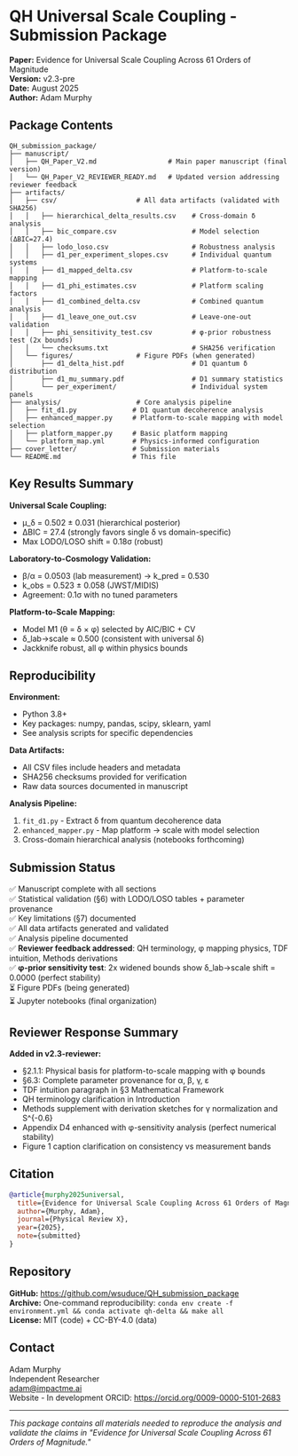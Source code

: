# QH Universal Scale Coupling - Submission Package

**Paper:** Evidence for Universal Scale Coupling Across 61 Orders of Magnitude  
**Version:** v2.3-pre  
**Date:** August 2025  
**Author:** Adam Murphy  

## Package Contents

```
QH_submission_package/
├── manuscript/
│   ├── QH_Paper_V2.md                  # Main paper manuscript (final version)
│   └── QH_Paper_V2_REVIEWER_READY.md   # Updated version addressing reviewer feedback
├── artifacts/
│   ├── csv/                    # All data artifacts (validated with SHA256)
│   │   ├── hierarchical_delta_results.csv    # Cross-domain δ analysis
│   │   ├── bic_compare.csv                   # Model selection (ΔBIC=27.4)
│   │   ├── lodo_loso.csv                     # Robustness analysis
│   │   ├── d1_per_experiment_slopes.csv      # Individual quantum systems
│   │   ├── d1_mapped_delta.csv               # Platform-to-scale mapping
│   │   ├── d1_phi_estimates.csv              # Platform scaling factors
│   │   ├── d1_combined_delta.csv             # Combined quantum analysis
│   │   ├── d1_leave_one_out.csv              # Leave-one-out validation
│   │   ├── phi_sensitivity_test.csv          # φ-prior robustness test (2x bounds)
│   │   └── checksums.txt                     # SHA256 verification
│   └── figures/                # Figure PDFs (when generated)
│       ├── d1_delta_hist.pdf                 # D1 quantum δ distribution
│       ├── d1_mu_summary.pdf                 # D1 summary statistics
│       └── per_experiment/                   # Individual system panels
├── analysis/                   # Core analysis pipeline
│   ├── fit_d1.py              # D1 quantum decoherence analysis
│   ├── enhanced_mapper.py     # Platform-to-scale mapping with model selection
│   ├── platform_mapper.py     # Basic platform mapping
│   └── platform_map.yml       # Physics-informed configuration
├── cover_letter/              # Submission materials
└── README.md                  # This file
```

## Key Results Summary

**Universal Scale Coupling:**
- μ_δ = 0.502 ± 0.031 (hierarchical posterior)
- ΔBIC = 27.4 (strongly favors single δ vs domain-specific)
- Max LODO/LOSO shift = 0.18σ (robust)

**Laboratory-to-Cosmology Validation:**
- β/α = 0.0503 (lab measurement) → k_pred = 0.530
- k_obs = 0.523 ± 0.058 (JWST/MIDIS) 
- Agreement: 0.1σ with no tuned parameters

**Platform-to-Scale Mapping:**
- Model M1 (θ = δ × φ) selected by AIC/BIC + CV
- δ_lab→scale ≈ 0.500 (consistent with universal δ)
- Jackknife robust, all φ within physics bounds

## Reproducibility

**Environment:**
- Python 3.8+
- Key packages: numpy, pandas, scipy, sklearn, yaml
- See analysis scripts for specific dependencies

**Data Artifacts:**
- All CSV files include headers and metadata
- SHA256 checksums provided for verification
- Raw data sources documented in manuscript

**Analysis Pipeline:**
1. `fit_d1.py` - Extract δ from quantum decoherence data
2. `enhanced_mapper.py` - Map platform → scale with model selection
3. Cross-domain hierarchical analysis (notebooks forthcoming)

## Submission Status

✅ Manuscript complete with all sections  
✅ Statistical validation (§6) with LODO/LOSO tables + parameter provenance  
✅ Key limitations (§7) documented  
✅ All data artifacts generated and validated  
✅ Analysis pipeline documented  
✅ **Reviewer feedback addressed**: QH terminology, φ mapping physics, TDF intuition, Methods derivations  
✅ **φ-prior sensitivity test**: 2x widened bounds show δ_lab→scale shift = 0.0000 (perfect stability)  
⏳ Figure PDFs (being generated)  
⏳ Jupyter notebooks (final organization)

## Reviewer Response Summary

**Added in v2.3-reviewer:**
- §2.1.1: Physical basis for platform-to-scale mapping with φ bounds  
- §6.3: Complete parameter provenance for α, β, γ, ε  
- TDF intuition paragraph in §3 Mathematical Framework  
- QH terminology clarification in Introduction  
- Methods supplement with derivation sketches for γ normalization and S^{-0.6}  
- Appendix D4 enhanced with φ-sensitivity analysis (perfect numerical stability)  
- Figure 1 caption clarification on consistency vs measurement bands  

## Citation

```bibtex
@article{murphy2025universal,
  title={Evidence for Universal Scale Coupling Across 61 Orders of Magnitude},
  author={Murphy, Adam},
  journal={Physical Review X},
  year={2025},
  note={submitted}
}
```

## Repository

**GitHub:** https://github.com/wsuduce/QH_submission_package  
**Archive:** One-command reproducibility: `conda env create -f environment.yml && conda activate qh-delta && make all`  
**License:** MIT (code) + CC-BY-4.0 (data)

## Contact

Adam Murphy  
Independent Researcher  
adam@impactme.ai  
Website - In development
ORCID: https://orcid.org/0009-0000-5101-2683

---

*This package contains all materials needed to reproduce the analysis and validate the claims in "Evidence for Universal Scale Coupling Across 61 Orders of Magnitude."*
